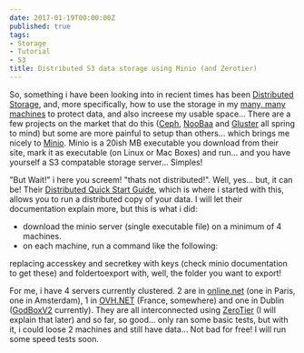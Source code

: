 ```yaml
---
date: 2017-01-19T00:00:00Z
published: true
tags:
- Storage
- Tutorial
- S3
title: Distributed S3 data storage using Minio (and Zerotier)
---
```


So, something i have been looking into in recient times has been [Distributed Storage][1], and, more specifically, how to use the storage in my [many, many machines][2] to protect data, and also increese my usable space... There are a few projects on the market that do this ([Ceph](https://ceph.com/), [NooBaa](http://www.noobaa.com/) and [Gluster](https://www.gluster.org/) all spring to mind) but some are more painful to setup than others... which brings me nicely to [Minio][3]. Minio is a 20ish MB executable you download from their site, mark it as executable (on Linux or Mac Boxes) and run... and you have yourself a S3 compatable storage server... Simples!

"But Wait!" i here you screem! "thats not distributed!". Well, yes... but, it can be! Their [Distributed Quick Start Guide][4], which is where i started with this, allows you to run a distributed copy of your data. I will let their documentation explain more, but this is what i did:

* download the minio server (single executable file) on a minimum of 4 machines. 
* on each machine, run a command like the following:

<script src="https://gist.github.com/tiernano/a6617921976eef0c1c79b3175bd76bf7.js"></script>

replacing accesskey and secretkey with keys (check minio documentation to get these) and foldertoexport with, well, the folder you want to export!

For me, i have 4 servers currently clustered. 2 are in [online.net](http://www.online.net) (one in Paris, one in Amsterdam), 1 in [OVH.NET](http://www.ovh.net) (France, somewhere) and one in Dublin ([GodBoxV2](https://www.tiernanotoole.ie/Computers/GodBoxV2.html) currently). They are all interconnected using [ZeroTier][5] (I will explain that later) and so far, so good... only ran some basic tests, but with it, i could loose 2 machines and still have data... Not bad for free! I will run some speed tests soon. 


[1]:https://en.wikipedia.org/wiki/Distributed_data_store
[2]:https://www.tiernanotoole.ie/Computers/
[3]:https://minio.io/
[4]:http://docs.minio.io/docs/distributed-minio-quickstart-guide
[5]:https://www.zerotier.com/
